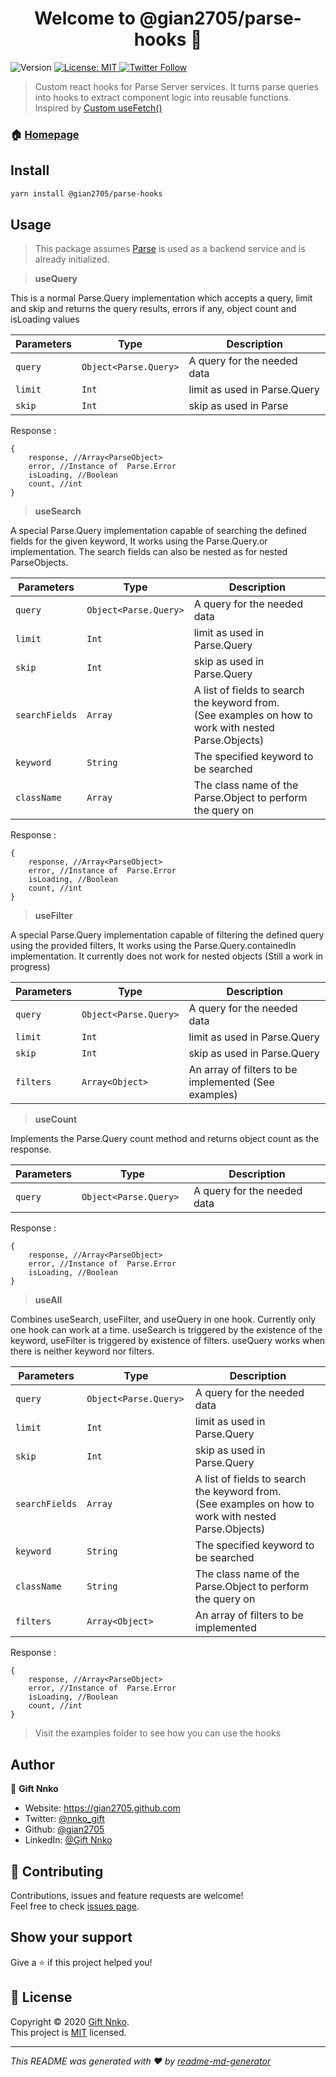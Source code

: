 <h1 align="center">Welcome to @gian2705/parse-hooks 👋</h1>
<p>
  <img alt="Version" src="https://img.shields.io/badge/version-1.0.0-blue.svg?cacheSeconds=2592000" />
  <a href="https://github.com/gian2705/parse-hooks#licence" target="_blank">
    <img alt="License: MIT" src="https://img.shields.io/badge/License-MIT-yellow.svg" />
  </a>
  <a href="https://twitter.com/nnko_gift" target="_blank">
    <img alt="Twitter Follow" src="https://img.shields.io/twitter/follow/nnko_gift?label=%40nnko_gift&style=social">
  </a>
</p>

> Custom react hooks for Parse Server services. It turns parse queries into hooks to extract component logic into reusable functions. Inspired by [Custom useFetch()](https://scotch.io/tutorials/create-a-custom-usefetch-react-hook)

### 🏠 [Homepage](https://github.com/gian2705/parse-hooks#readme)

## Install

```sh
yarn install @gian2705/parse-hooks
```

## Usage
> This package assumes [Parse](https://parseplatform.org) is used as a backend service and is already initialized.

> **useQuery**

This is a normal Parse.Query implementation which accepts a query, limit and skip and returns the query results, errors if any, object count and isLoading values


| Parameters  | Type                     | Description                  |
|-------------|--------------------------|------------------------------|
| ```query``` | ```Object<Parse.Query>``` | A query for the needed data  |
| ```limit``` | ```Int```                | limit as used in Parse.Query |
| ```skip```  | ```Int```                | skip as used in Parse        |

Response : 
```
{
    response, //Array<ParseObject>
    error, //Instance of  Parse.Error
    isLoading, //Boolean
    count, //int
}
```

> **useSearch**

A special Parse.Query implementation capable of searching the defined fields for the given keyword, It works using the Parse.Query.or implementation. The search fields can also be nested as for nested ParseObjects.

| Parameters         | Type                     | Description                                                                                              |
|--------------------|--------------------------|----------------------------------------------------------------------------------------------------------|
| ```query```        | ```Object<Parse.Query>``` | A query for the needed data                                                                              |
| ```limit```        | ```Int```                | limit as used in Parse.Query                                                                             |
| ```skip```         | ```Int```                | skip as used in Parse.Query                                                                              |
| ```searchFields``` | ```Array```              | A list of fields to search the keyword from. <br>(See examples on how to work with nested Parse.Objects) |
| ```keyword```      | ```String```             | The specified keyword to be searched                                                                     |
| ```className```    | ```Array```              | The class name of the Parse.Object to perform the query on                                                |

Response : 
```
{
    response, //Array<ParseObject>
    error, //Instance of  Parse.Error
    isLoading, //Boolean
    count, //int
}
```

> **useFilter**

A special Parse.Query implementation capable of filtering the defined query using the provided filters, It works using the Parse.Query.containedIn implementation. It currently does not work for nested objects (Still a work in progress)

| Parameters    | Type                     | Description                           |
|---------------|--------------------------|---------------------------------------|
| ```query```   | ```Object<Parse.Query>``` | A query for the needed data           |
| ```limit```   | ```Int```                | limit as used in Parse.Query          |
| ```skip```    | ```Int```                | skip as used in Parse.Query           |
| ```filters``` | ```Array<Object>```      | An array of filters to be implemented (See examples) |

> **useCount**

Implements the Parse.Query count method and returns object count as the response. 

| Parameters         | Type                     | Description                                                                                              |
|--------------------|--------------------------|----------------------------------------------------------------------------------------------------------|
| ```query```        | ```Object<Parse.Query> ``` | A query for the needed data                                                                              |

Response : 
```
{
    response, //Array<ParseObject>
    error, //Instance of  Parse.Error
    isLoading, //Boolean
}
```

> **useAll**

Combines useSearch, useFilter, and useQuery in one hook. Currently only one hook can work at a time. useSearch is triggered by the existence of the keyword, useFilter is triggered by existence of filters. useQuery works when there is neither keyword nor filters.

| Parameters         | Type                     | Description                                                                                              |
|--------------------|--------------------------|----------------------------------------------------------------------------------------------------------|
| ```query```        | ```Object<Parse.Query> ``` | A query for the needed data                                                                              |
| ```limit```        | ```Int```                | limit as used in Parse.Query                                                                             |
| ```skip```         | ```Int```                | skip as used in Parse.Query                                                                              |
| ```searchFields``` | ```Array```              | A list of fields to search the keyword from. <br>(See examples on how to work with nested Parse.Objects) |
| ```keyword```      | ```String```             | The specified keyword to be searched                                                                     |
| ```className```    | ```String```              | The class name of the Parse.Object to perform the query on                                                |
| ```filters```      | ```Array<Object>```      | An array of filters to be implemented                                                                    |

Response : 
```
{
    response, //Array<ParseObject>
    error, //Instance of  Parse.Error
    isLoading, //Boolean
    count, //int
}
```

> Visit the examples folder to see how you can use the hooks

## Author

👤 **Gift Nnko**

* Website: https://gian2705.github.com
* Twitter: [@nnko_gift](https://twitter.com/nnko_gift)
* Github: [@gian2705](https://github.com/gian2705)
* LinkedIn: [@Gift Nnko](https://linkedin.com/in/gift-nnko-960527)

## 🤝 Contributing

Contributions, issues and feature requests are welcome!<br />Feel free to check [issues page](https://github.com/gian2705/parse-hooks/issues). 

## Show your support

Give a ⭐️ if this project helped you!

## 📝 License

Copyright © 2020 [Gift Nnko](https://github.com/gian2705).<br />
This project is [MIT](https://github.com/gian2705/parse-hooks#licence) licensed.

***
_This README was generated with ❤️ by [readme-md-generator](https://github.com/kefranabg/readme-md-generator)_
